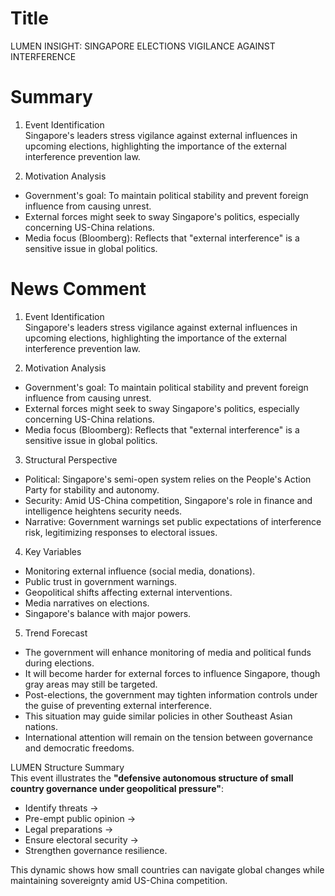 # Title
LUMEN INSIGHT: SINGAPORE ELECTIONS VIGILANCE AGAINST INTERFERENCE

# Summary
1. Event Identification  
Singapore's leaders stress vigilance against external influences in upcoming elections, highlighting the importance of the external interference prevention law.

2. Motivation Analysis  
- Government's goal: To maintain political stability and prevent foreign influence from causing unrest.  
- External forces might seek to sway Singapore's politics, especially concerning US-China relations.  
- Media focus (Bloomberg): Reflects that "external interference" is a sensitive issue in global politics.

# News Comment
1. Event Identification  
Singapore's leaders stress vigilance against external influences in upcoming elections, highlighting the importance of the external interference prevention law.

2. Motivation Analysis  
- Government's goal: To maintain political stability and prevent foreign influence from causing unrest.  
- External forces might seek to sway Singapore's politics, especially concerning US-China relations.  
- Media focus (Bloomberg): Reflects that "external interference" is a sensitive issue in global politics.

3. Structural Perspective  
- Political: Singapore's semi-open system relies on the People's Action Party for stability and autonomy.  
- Security: Amid US-China competition, Singapore's role in finance and intelligence heightens security needs.  
- Narrative: Government warnings set public expectations of interference risk, legitimizing responses to electoral issues.

4. Key Variables  
- Monitoring external influence (social media, donations).  
- Public trust in government warnings.  
- Geopolitical shifts affecting external interventions.  
- Media narratives on elections.  
- Singapore's balance with major powers.

5. Trend Forecast  
- The government will enhance monitoring of media and political funds during elections.  
- It will become harder for external forces to influence Singapore, though gray areas may still be targeted.  
- Post-elections, the government may tighten information controls under the guise of preventing external interference.  
- This situation may guide similar policies in other Southeast Asian nations.  
- International attention will remain on the tension between governance and democratic freedoms.

LUMEN Structure Summary  
This event illustrates the **"defensive autonomous structure of small country governance under geopolitical pressure"**:  
- Identify threats →  
- Pre-empt public opinion →  
- Legal preparations →  
- Ensure electoral security →  
- Strengthen governance resilience.  

This dynamic shows how small countries can navigate global changes while maintaining sovereignty amid US-China competition.
